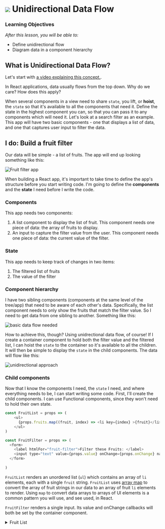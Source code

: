 # ![](https://ga-dash.s3.amazonaws.com/production/assets/logo-9f88ae6c9c3871690e33280fcf557f33.png) Unidirectional Data Flow


### Learning Objectives
*After this lesson, you will be able to:*
- Define unidirectional flow
- Diagram data in a component hierarchy


## What is Unidirectional Data Flow?

Let's start with [a video explaining this concept.](https://generalassembly.wistia.com/medias/v2uenqkgwk).

In React applications, data usually flows from the top down. Why do we care? How does this apply?

When several components in a view need to share `state`, you lift, or **hoist**, the `state` so that it's available to all the components that need it. Define the state in the highest component you can, so that you can pass it to any components which will need it.
Let's look at a search filter as an example. This app will have two basic components - one that displays a list of data, and one that captures user input to filter the data.

## I do: Build a fruit filter

Our data will be simple - a list of fruits. The app will end up looking something like this:

![Fruit filter app](./assets/filter-example.png)

When building a React app, it's important to take time to define the app's structure before you start writing code. I'm going to define the **components** and the **state** I need before I write the code.

### Components

This app needs two components:
  1. A list component to display the list of fruit. This component needs one piece of data: the array of fruits to display.
  2. An input to capture the filter value from the user. This component needs one piece of data: the current value of the filter.

### State

This app needs to keep track of changes in two items:
  1. The filtered list of fruits
  2. The value of the filter

### Component hierarchy

I have two sibling components (components at the same level of the tree/app) that need to be aware of each other's data. Specifically, the list component needs to only show the fruits that match the filter value. So I need to get data from one sibling to another. Something like this:

![basic data flow needed](./assets/fruit-filter-data.png)

How to achieve this, though? Using unidrectional data flow, of course! If I create a container component to hold both the filter value and the filtered list, I can hoist the `state` to the container so it's available to all the children. It will then be simple to display the `state` in the child components. The data will flow like this:

![unidirectional approach](./assets/fruit-list-unidirectional.png)

### Child components

Now that I know the components I need, the `state` I need, and where everything needs to be, I can start writing some code. First, I'll create the child components. I can use Functional components, since they won't need to hold their own state.

```javascript
const FruitList = props => (
    <ul>
      {props.fruits.map((fruit, index) => <li key={index} >{fruit}</li>)}
    </ul>
)

const FruitFilter = props => (
  <form>
    <label htmlFor="fruit-filter">Filter these Fruits: </label>
    <input type="text" value={props.value} onChange={props.onChange} name="fruit-filter" />
  </form>
 
)
```

`FruitList` renders an unordered list (`ul`) which contains an array of `li` elements, each with a single `fruit` string. `FruitList` uses [array map](https://developer.mozilla.org/en-US/docs/Web/JavaScript/Reference/Global_Objects/Array/map) to convert the array of fruit strings in our data to an array of fruit `li` elements to render. Using `map` to convert data arrays to arrays of UI elements is a common pattern you will use, and see used, in React.

`FruitFilter` renders a single input. Its value and onChange callbacks will both be set by the container component.

<details>
  <summary>Fruit List</summary>
  
  ```jsx
    const fruitList = [
    'Acai', 
    'Aceola',
    'Apple',
    'Apricots',
    'Avocado',
    'Banana',
    'Blackberry',
    'Blueberries',
    'Camu Camu berry',
    'Cherries',
    'Coconut',
    'Cranberry',
    'Cucumber',
    'Currents',
    'Dates',
    'Durian',
    'Fig',
    'Goji berries',
    'Gooseberry',
    'Grapefruit',
    'Grapes',
    'Jackfruit',
    'Kiwi',
    'Kumquat',
    'Lemon',
    'Lime',
    'Lucuma',
    'Lychee',
    'Mango',
    'Mangosteen',
    'Melon',
    'Mulberry',
    'Nectarine',
    'Orange',
    'Papaya',
    'Passion Fruit',
    'Peach',
    'Pear',
    'Pineapple',
    'Plum',
    'Pomegranate',
    'Pomelo',
    'Prickly Pear',
    'Prunes',
    'Raspberries',
    'Strawberries',
    'Tangerine/Clementine',
    'Watermelon',
  ];```
</details> 

### Container component

My container will be a class with a few methods I'll use to initialize and update the state of the two child components.
In the constructor, I'll initialize the state:

```javascript
constructor(props) {
    super(props);
    this.state = {
      // initialize the fruit list to the full list passed in props
      fruitsToDisplay: props.fruits,
      // intialize the filter value to an empty string
      filterValue: ''
    }
  }
```

I'll need a method to update the `state` when the filter value changes. This method will store the filter `state`, and filter the list of fruits to display. I'll pass this change handler to the filter component to react to user input.

```javascript
handleFilterChange(event) {
  event.preventDefault()
  const filterValue = event.currentTarget.value
  this.setState((prevState, props) => {
    // remove fruits that don't contain the filter value
    const filteredFruitList = props.fruits.filter(fruit =>
      fruit.toLowerCase().includes(filterValue.toLowerCase()))
    // return new state with the filtered fruit list and the new value of the filter
    return {
      fruitsToDisplay: filteredFruitList,
      filterValue
    }
  })
}
```

Finally, I need to render my child components.

```javascript
render() {
    return (
      <div>
        <FruitFilter value={this.state.filterValue} onChange={this.handleFilterChange} />
        <FruitList fruits={this.state.fruitsToDisplay} />
      </div>
    )
  }
```

The full container component looks like this:

```javascript
class FruitContainer extends Component {

  constructor(props) {
    super(props)
    this.state = {
      // initialize the fruit list to the full list passed in props
      fruitsToDisplay: props.fruits,
      // intialize the filter value to an empty string
      filterValue: ''
    };
    // JavaScript cleanup: bind the context of our filterChange event handler (to have `this` to the context and handler we want)
    this.handleFilterChange = this.handleFilterChange.bind(this)
  }

  handleFilterChange(event) {
    event.preventDefault()
    const filterValue = event.target.value;
    this.setState((prevState, props) => {
      // remove fruits that don't contain the filter value
      const filteredFruitList = props.fruits.filter(fruit =>
        fruit.toLocaleLowerCase().includes(filterValue.toLocaleLowerCase()))
      // return new state with the filtered fruit list and the new value of the filter
      return {
        fruitsToDisplay: filteredFruitList,
        filterValue,
      }
    })
  }

  render() {
    return (
      <div>
        <FruitFilter value={this.state.filterValue} onChange={this.handleFilterChange} />
        <FruitList fruits={this.state.fruitsToDisplay} />
      </div>
    )
  }

}
```

All of the data is hoisted to the top of the tree in the container, and I pass
it to the child components.

# You do: Also display the fruits that do _not_ match the filter

Once you have your data structured well, it's easier to add features to your
applications or make changes to them. Because all of our data lives at the top
of the tree, we can send it where we want. The full code for the fruit filter is
available [at this CodePen](https://codepen.io/SuperTernary/pen/qjQVZM).

Fork
the CodePen - you're going to add a feature.

- Add another child component to the
`FruitContainer` that displays the fruits that do _not_ match the filter value
(this should be all the items that are not in the `fruitsToDisplay` list).

*Hint: Will you need to have a new state?*

## Solution - Unmatching Filter
Solution code: https://codepen.io/SuperTernary/pen/mMWddo

Here's a solution showing the Fruit list with two lists. One list shows fruits
matching the search term, and below that, the second list shows every other fruit left in
the list. The solution reuses the `<FruitList>` component to display a list of fruits,
except it is passed a different list of fruits.

```html
<div>
 <FruitFilter value={this.state.filterValue} onChange={this.handleFilterChange} />
 <p>Matching fruits:</p>
 <FruitList fruits={this.state.fruitsToDisplay} />
 <p>Unmatched fruits:</p>
 <FruitList fruits={this.state.unmatchedFruits} />
</div>
```

Now the app maintains two lists
of fruits:
- `fruitsToDisplay` shows all fruits that match the search
term.
- `unmatchedFruits` keeps track of which fruits don't match
the current search term.

Notice that in the constructor the app initializes the value of `unmatchedFruits` to just an empty list. Within `HandleChange`, we now need to update that list.

```js
// remove fruits that don't contain the filter value
const filteredFruitList = props.fruits.filter(fruit =>
  fruit.toLocaleLowerCase().includes(filterValue.toLocaleLowerCase()))
// perform the opposite logic to create a list of fruits that don't match.
const unmatchedFruits = props.fruits.filter(fruit =>
 !fruit.toLocaleLowerCase().includes(filterValue.toLocaleLowerCase()))
// return new state with the filtered fruit list and the new value of the filter
return {
 fruitsToDisplay: filteredFruitList,
 unmatchedFruits: unmatchedFruits,
 filterValue,
}
```

## Final Thoughts

It's important that you think through your applications before you start writing
code. It's often helpful to sketch out your app, and identify:
- the **components**
you will need
- the **states** you will need
- where those states need to live

Use the
unidirectional data flow pattern - hoist your state toward the top of the
component tree so it's available to the children that need it.
